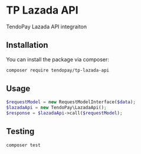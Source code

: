 # TP Lazada API

TendoPay Lazada API integraiton
## Installation

You can install the package via composer:

```bash
composer require tendopay/tp-lazada-api
```

## Usage

```php
$requestModel = new RequestModelInterface($data);
$lazadaApi = new TendoPay\LazadaApi();
$response = $lazadaApi->call($requestModel);
```

## Testing

```bash
composer test
```